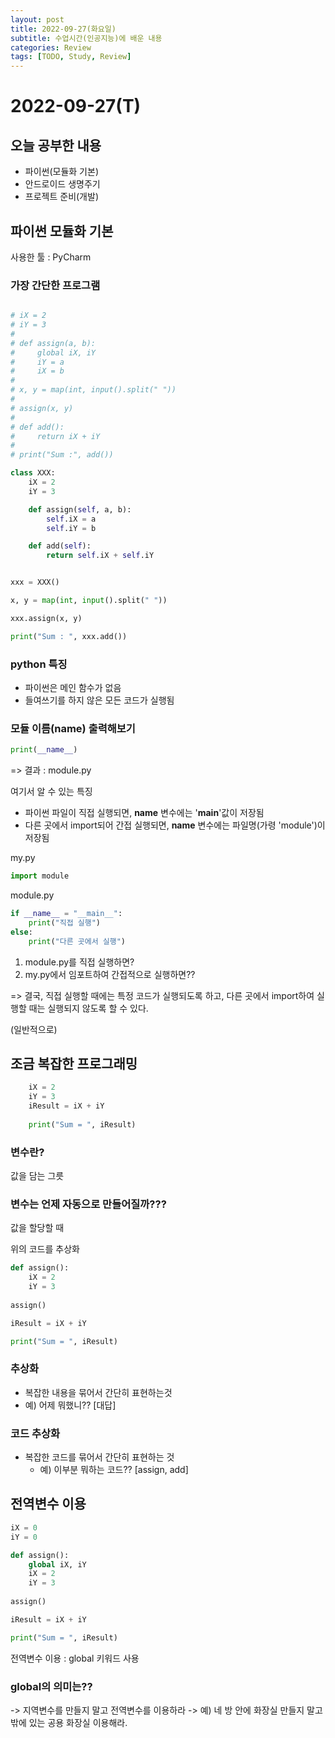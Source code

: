 ```yaml
---
layout: post
title: 2022-09-27(화요일)
subtitle: 수업시간(인공지능)에 배운 내용
categories: Review
tags: [TODO, Study, Review]
---
```


# 2022-09-27(T)

## 오늘 공부한 내용
- 파이썬(모듈화 기본)
- 안드로이드 생명주기
- 프로젝트 준비(개발)


## 파이썬 모듈화 기본
사용한 툴 : PyCharm

### 가장 간단한 프로그램
```Python

# iX = 2
# iY = 3
#
# def assign(a, b):
#     global iX, iY
#     iY = a
#     iX = b
#
# x, y = map(int, input().split(" "))
#
# assign(x, y)
#
# def add():
#     return iX + iY
#
# print("Sum :", add())

class XXX:
    iX = 2
    iY = 3

    def assign(self, a, b):
        self.iX = a
        self.iY = b

    def add(self):
        return self.iX + self.iY


xxx = XXX()

x, y = map(int, input().split(" "))

xxx.assign(x, y)

print("Sum : ", xxx.add())

```

### python 특징
- 파이썬은 메인 함수가 없음
- 들여쓰기를 하지 않은 모든 코드가 실행됨

### 모듈 이름(__name__) 출력해보기
```python
print(__name__) 
```

=> 결과 : module.py

여기서 알 수 있는 특징
- 파이썬 파일이 직접 실행되면, __name__ 변수에는 '__main__'값이 저장됨
- 다른 곳에서 import되어 간접 실행되면, __name__ 변수에는 파일명(가령 'module')이 저장됨

my.py
```python
import module
```

module.py
```python
if __name__ = "__main__":
    print("직접 실행")
else:
    print("다른 곳에서 실행")
```

1. module.py를 직접 실행하면?
2. my.py에서 임포트하여 간접적으로 실행하면??

=> 결국, 직접 실행할 때에는 특정 코드가 실행되도록 하고, 
다른 곳에서 import하여 실행할 때는 실행되지 않도록 할 수 있다.


(일반적으로)


## 조금 복잡한 프로그래밍

```python
    iX = 2
    iY = 3
    iResult = iX + iY
    
    print("Sum = ", iResult)
```

### 변수란?
값을 담는 그릇

### 변수는 언제 자동으로 만들어질까???
값을 할당할 때


위의 코드를 추상화
```python
def assign():
    iX = 2
    iY = 3
    
assign()

iResult = iX + iY

print("Sum = ", iResult)

```

### 추상화
- 복잡한 내용을 묶어서 간단히 표현하는것
- 예) 어제 뭐했니?? [대답]

### 코드 추상화
- 복잡한 코드를 묶어서 간단히 표현하는 것
  - 예) 이부분 뭐하는 코드?? [assign, add]

## 전역변수 이용
```python
iX = 0
iY = 0

def assign():
    global iX, iY
    iX = 2
    iY = 3
    
assign()

iResult = iX + iY

print("Sum = ", iResult)
```

전역변수 이용 : global 키워드 사용

### global의 의미는??
-> 지역변수를 만들지 말고 전역변수를 이용하라 
-> 예) 네 방 안에 화장실 만들지 말고
밖에 있는 공용 화장실 이용해라.